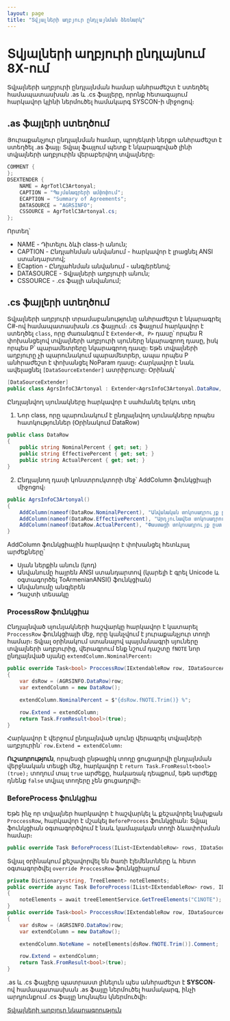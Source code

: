 ```yaml
---
layout: page
title: "Տվյալների աղբյուր ընդլայնման ձեռնարկ" 
---
```


# Տվյալների աղբյուրի ընդլայնում 8X-ում

Տվյալների աղբյուրի ընդլայնման համար անհրաժեշտ է ստեղծել համապատասխան .as և .cs ֆայլերը, որոնք հետագայում հարկավոր կլինի ներմուծել համակարգ SYSCON-ի միջոցով։

## .as ֆայլերի ստեղծում

Յուրաքանչյուր ընդլայնման համար, պրոյեկտի ներքո անհրաժեշտ է ստեղծել .as ֆայլ։ Տվյալ ֆայլում պետք է նկարագրված լինի տվյալների աղբյուրին վերաբերվող տվյալները։

``` cs
COMMENT {
};
DSEXTENDER {
    NAME = AgrTotlC3Artonyal;
    CAPTION = "Պայմանագրերի ամփոփում";
    ECAPTION = "Summary of Agreements";
    DATASOURCE = "AGRSINFO";
    CSSOURCE = AgrTotlC3Artonyal.cs;
}; 
```
Որտեղ՝
- NAME - Դիտելու ձևի class-ի անուն;
- CAPTION - Ընդլահնման անվանում - հարկավոր է լրացնել ANSI ստանդարտով;
- ECaption - Ընդլահնման անվանում - անգլերենով;
- DATASOURCE - Տվյալների աղբյուրի անուն;
- CSSOURCE - .cs ֆայլի անվանում;

## .cs ֆայլերի ստեղծում

Տվյալների աղբյուրի տրամաբանությունը անհրաժեշտ է նկարագրել C#-ով համապատասխան .cs ֆայլում։
.cs ֆայլում հարկավոր է ստեղծել ```class```, որը ժառանգում է ```Extender<R, P>``` դասը՝ որպես R փոխանցելով տվյալների աղբյուրի սյուները նկարագրող դասը, իսկ որպես P՝ պարամետրերը նկարագրող դասը։ Եթե տվյալների աղբյուրը չի պարունակում պարամետրեր, ապա որպես P անհրաժեշտ է փոխանցել NoParam դասը։ Հարկավոր է նաև ավելացնել ```[DataSourceExtender]``` ատրիբուտը։ Օրինակ՝ 

```cs
[DataSourceExtender]
public class AgrsInfoC3Artonyal : Extender<AgrsInfoC3Artonyal.DataRow, NoParam>
```
Ընդլայնվող սյունակները հարկավոր է սահմանել երկու տեղ
1. Նոր class, որը պարունակում է ընդլայնվող սյունակները որպես հատկություններ  (Օրինակում DataRow)

``` cs
public class DataRow
{
    public string NominalPercent { get; set; }
    public string EffectivePercent { get; set; }
    public string ActualPercent { get; set; }
}
```
2. Ընդլայնող դասի կոնստրուկտորի մեջ՝ AddColumn ֆունկցիայի միջոցով։
``` cs
public AgrsInfoC3Artonyal()
{
    AddColumn(nameof(DataRow.NominalPercent), "Անվանական տոկոսադրույք ըստ նշումի".ToArmenianANSI(), "Nominal interest rate as per note", FieldTypeProvider.GetNumericPositiveFieldType(9,4));
    AddColumn(nameof(DataRow.EffectivePercent), "Արդյունավետ տոկոսադրույք ըստ նշումի".ToArmenianANSI(), "Effective rate as per note", FieldTypeProvider.GetNumericPositiveFieldType(9,4));
    AddColumn(nameof(DataRow.ActualPercent), "Փաստացի տոկոսադրույք ըստ նշումի".ToArmenianANSI(), "Actual rate as per note", FieldTypeProvider.GetNumericPositiveFieldType(9, 4));
}
```
AddColumn ֆունկցիային հարկավոր է փոխանցել հետևյալ արժեքները՝
- Սյան ներքին անուն (կոդ)
- Անվանումը հայրեն ANSI ստանդարտով (կարելի է գրել Unicode և օգտագործել ToArmenianANSI() ֆունկցիան)
- Անվանումը անգլերեն
- Դաշտի տեսակը

### ProcessRow ֆունկցիա
Ընդլայնված սյունյակների հաշվարկը հարկավոր է կատարել ```ProccessRow``` ֆունկցիայի մեջ, որը կանչվում է յուրաքանչյուր տողի համար։
Տվյալ օրինակում ստանալով պայմանագրի սյուները տվյալների աղբյուրից, վերագրում ենք նշում դաշտը ```fNOTE``` նոր ընդլայնված սյանը ```extendColumn.NominalPercent```։

``` cs
public override Task<bool> ProccessRow(IExtendableRow row, IDataSourceArgs args)
{
    var dsRow = (AGRSINFO.DataRow)row;
    var extendColumn = new DataRow();

    extendColumn.NominalPercent = $"{dsRow.fNOTE.Trim()} %";

    row.Extend = extendColumn;
    return Task.FromResult<bool>(true);
}
```
Հարկավոր է վերջում ընդլայնված սյունը վերագրել տվյալների աղբյուրին` ```row.Extend = extendColumn```։

**Ուշադրություն**, որպեսզի ընթացիկ տողը ցուցադրվի ընդլայնման վերջնական տեսքի մեջ, հարկավոր է ```return Task.FromResult<bool>(true);``` տողում տալ ```true``` արժեքը, հակառակ դեպքում, եթե արժեքը դնենք ```false``` տվյալ տողերը չեն ցուցադրվի։

### BeforeProcess ֆունկցիա
Եթե ինչ որ տվյալներ հարկավոր է հաշվարկել և քեշավորել նախքան ```ProccessRow```, հարկավոր է մշակել ```BeforeProcess``` ֆունկցիան։ Տվյալ ֆունկցիան օգտագործվում է նաև կամայական տողի ձևափոխման համար։
``` cs
public override Task BeforeProcess(IList<IExtendableRow> rows, IDataSourceArgs args)
```

Տվյալ օրինակում քեշավորվել են ծառի էլեմենտները և հետո օգտագործվել ```override ProccessRow``` ֆունկցիայում

``` cs
private Dictionary<string, TreeElement> noteElements;
public override async Task BeforeProcess(IList<IExtendableRow> rows, IDataSourceArgs args)
{
    noteElements = await treeElementService.GetTreeElements("C1NOTE");
}
public override Task<bool> ProccessRow(IExtendableRow row, IDataSourceArgs args)
{
    var dsRow = (AGRSINFO.DataRow)row;
    var extendColumn = new DataRow();

    extendColumn.NoteName = noteElements[dsRow.fNOTE.Trim()].Comment;

    row.Extend = extendColumn;
    return Task.FromResult<bool>(true);
}
```


.as և .cs ֆայլերը պատրաստ լինելուն պես անհրաժեշտ է **SYSCON**-ով համապատասխան .as ֆայլը ներմուծել համակարգ, ինչի արդյունքում .cs ֆայլը նույնպես կներմուծվի։ 

[Տվյալների աղբյուր նկարագրություն](ds_extender.md)


